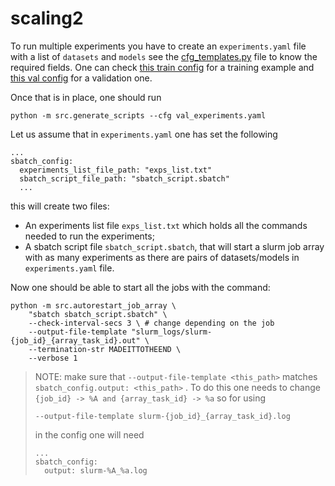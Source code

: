 # scaling2

To run multiple experiments you have to create an `experiments.yaml` file with a list of `datasets` and `models` see the [cfg_templates.py](./src/cfg_templates.py) file to know the required fields. One can check [this train config](./configs/experiments.yaml) for a training example and [this val config](./configs/val_experiments.yaml) for a validation one.

Once that is in place, one should run
```
python -m src.generate_scripts --cfg val_experiments.yaml
```
Let us assume that in `experiments.yaml` one has set the following
```
...
sbatch_config:
  experiments_list_file_path: "exps_list.txt"
  sbatch_script_file_path: "sbatch_script.sbatch"
  ...
```

this will create two files:
 - An experiments list file `exps_list.txt` which holds
all the commands needed to run the experiments;
 - A sbatch script file `sbatch_script.sbatch`, that will start a slurm job array with as many experiments as there are pairs of datasets/models in `experiments.yaml` file.

Now one should be able to start all the jobs with the command:
```
python -m src.autorestart_job_array \
    "sbatch sbatch_script.sbatch" \
    --check-interval-secs 3 \ # change depending on the job
    --output-file-template "slurm_logs/slurm-{job_id}_{array_task_id}.out" \
    --termination-str MADEITTOTHEEND \
    --verbose 1
```
> NOTE: make sure that `--output-file-template <this_path>` matches `sbatch_config.output: <this_path>` . To do this one needs to change `{job_id} -> %A and {array_task_id} -> %a` so for using
> ```
> --output-file-template slurm-{job_id}_{array_task_id}.log
> ```
> in the config one will need
> ```
> ...
> sbatch_config:
>   output: slurm-%A_%a.log
> ```
